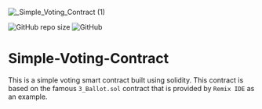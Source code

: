 ![_Simple_Voting_Contract (1)](https://user-images.githubusercontent.com/100613640/166903388-d273b1e4-7874-4312-87a7-062d20a27e82.png)


![GitHub repo size](https://img.shields.io/github/repo-size/moonman369/Simple-Voting-contract)
![GitHub](https://img.shields.io/github/license/moonman369/Simple-Voting-Contract)

# Simple-Voting-Contract
This is a simple voting smart contract built using solidity. This contract is based on the famous `3_Ballot.sol` contract that is provided by  `Remix IDE` as an example.

